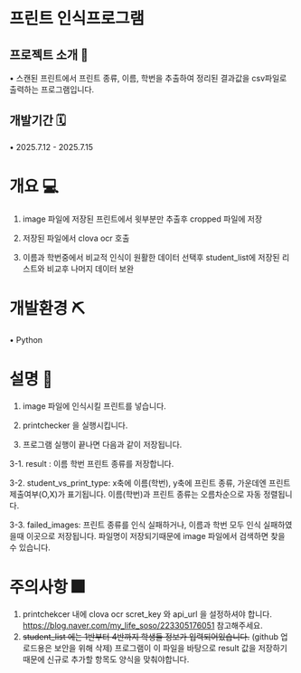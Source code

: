 # 프린트 인식프로그램 

## 프로젝트 소개 📢
• 스캔된 프린트에서 프린트 종류, 이름, 학번을 추출하여 정리된 결과값을 csv파일로 출력하는 프로그램입니다. 

## 개발기간 🗓
• 2025.7.12 - 2025.7.15

# 개요 💻

  1. image 파일에 저장된 프린트에서 윗부분만 추출후 cropped 파일에 저장
  
  2. 저장된 파일에서 clova ocr 호출
  
  3. 이름과 학번중에서 비교적 인식이 원활한 데이터 선택후 student_list에 저장된 리스트와 비교후 나머지 데이터 보완
  

# 개발환경 ⛏
• Python

# 설명 🎫

1. image 파일에 인식시킬 프린트를 넣습니다.
  
2. printchecker 을 실행시킵니다.
 
3. 프로그램 실행이 끝나면 다음과 같이 저장됩니다.

 3-1. result : 이름 학번 프린트 종류를 저장합니다.
 
 3-2. student_vs_print_type: x축에 이름(학번), y축에 프린트 종류, 가운데엔 프린트 제출여부(O,X)가 표기됩니다. 이름(학번)과 프린트 종류는 오름차순으로 자동 정렬됩니다.
 
 3-3. failed_images: 프린트 종류를 인식 실패하거나, 이름과 학번 모두 인식 실패하였을때 이곳으로 저장됩니다. 파일명이 저장되기때문에 image 파일에서 검색하면 찾을 수 있습니다.

# 주의사항 🎆

1. printchekcer 내에 clova ocr scret_key 와 api_url 을 설정하셔야 합니다.
https://blog.naver.com/my_life_soso/223305176051 참고해주세요.
2. ~~student_list 에는 1반부터 4반까지 학생들 정보가 입력되어있습니다.~~ (github 업로드용은 보안을 위해 삭제) 프로그램이 이 파일을 바탕으로 result 값을 저장하기 때문에 신규로 추가할 항목도 양식을 맞춰야합니다. 
